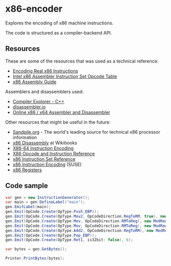 # x86-encoder
Explores the encoding of x86 machine instructions.

The code is structured as a compiler-backend API.

## Resources

These are some of the resources that was used as a technical reference:

* [Encoding Real x86 Instructions](http://www.c-jump.com/CIS77/CPU/x86/lecture.html)
* [Intel x86 Assembler Instruction Set Opcode Table](http://sparksandflames.com/files/x86InstructionChart.html)
* [x86 Assembly Guide](http://www.cs.virginia.edu/~evans/cs216/guides/x86.html])

Assemblers and disassemblers used:

* [Compiler Explorer - C++](https://gcc.godbolt.org/)
* [disassembler.io](https://www.onlinedisassembler.com/)
* [Online x86 / x64 Assembler and Disassembler](https://defuse.ca/online-x86-assembler.htm#disassembly)

Other resources that might be useful in the future:

* [Sandpile.org](http://www.sandpile.org/) - The world's leading source for technical x86 processor information
* [x86 Disassembly](https://en.wikibooks.org/wiki/X86_Disassembly) at Wikibooks
* [X86-64 Instruction Encoding](http://wiki.osdev.org/X86-64_Instruction_Encoding)
* [X86 Opcode and Instruction Reference](http://ref.x86asm.net/)
* [x86 Instruction Set Reference](http://x86.renejeschke.de/)
* [x86 Instruction Encoding](https://events.linuxfoundation.org/sites/events/files/slides/bpetkov-x86-hacks.pdf) (SUSE)
* [x86 Registers](http://www.eecg.toronto.edu/~amza/www.mindsec.com/files/x86regs.html)

## Code sample

```csharp
var gen = new InstructionGenerator();
var main = gen.DefineLabel("main");
gen.EmitLabel(main);
gen.Emit(OpCode.Create(OpType.Push_EBP));
gen.Emit(OpCode.Create(OpType.Mov2, OpCodeDirection.RegToRM, true), new ModRegRM(Mod.E4, Register.ESP, Register.EBP));
gen.Emit(OpCode.Create(OpType.Mov, OpCodeDirection.RMToReg), new ModRegRM(Mod.E2, Register.EAX, Register.EBP, + 8));
gen.Emit(OpCode.Create(OpType.Mov, OpCodeDirection.RMToReg), new ModRegRM(Mod.E2, Register.EDX, Register.EBP, + 12));
gen.Emit(OpCode.Create(OpType.Add2, OpCodeDirection.RegToRM), new ModRegRM(Mod.E4, Register.EDX, Register.EAX));
gen.Emit(OpCode.Create(OpType.Pop_EBP));
gen.Emit(OpCode.Create(OpType.Ret1, is32bit: false), 8);

var bytes = gen.GetBytes();

Printer.PrintBytes(bytes);
```
